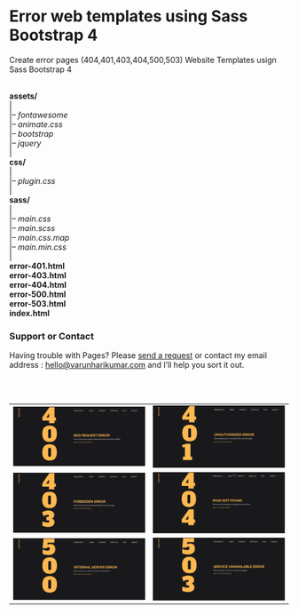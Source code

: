 # Error web templates using Sass Bootstrap 4

Create error pages (404,401,403,404,500,503) Website Templates usign Sass
Bootstrap 4
<br>
<br>

**assets/**<br>
|<br>
|– _fontawesome_<br>
|– _animate.css_<br>
|– _bootstrap_<br>
|– _jquery_<br>
|<br>
**css/**<br>
|<br>
|– _plugin.css_<br>
|<br>
**sass/**<br>
|<br>
|– _main.css_<br>
|– _main.scss_<br>
|– _main.css.map_<br>
|– _main.min.css_<br>
|<br>
**error-401.html**<br>
**error-403.html**<br>
**error-404.html**<br>
**error-500.html**<br>
**error-503.html**<br>
**index.html**<br>

### Support or Contact

Having trouble with Pages? Please [send a request](https://varunharikumar.com/lets-talk.php) or contact my email address : hello@varunharikumar.com and I’ll help you sort it out.

<br>
<br>


<table>
  <tbody>
    <tr>
      <td>
        <img
          src="screenshots/Error-400.JPG"
          alt="error 400 website templates"
        />
      </td>
      <td>
        <img
          src="screenshots/Error-401.JPG"
          alt="error 401 website templates"
        />
      </td>     
    </tr>
    <tr>
      <td>
        <img
          src="screenshots/Error-403.JPG"
          alt="error 403 website templates"
        />
      </td>
      <td>
        <img
          src="screenshots/Error-404.JPG"
          alt="error 400 website templates"
        />
      </td>      
    </tr>
    <tr>
      <td>
        <img
          src="screenshots/Error-500.JPG"
          alt="error 401 website templates"
        />
      </td>
      <td>
        <img
          src="screenshots/Error-503.JPG"
          alt="error 403 website templates"
        />
      </td>     
    </tr>
  </tbody>
</table>




